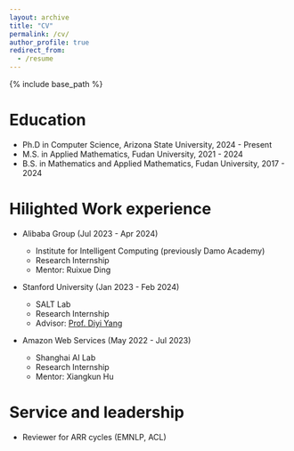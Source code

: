 ```yaml
---
layout: archive
title: "CV"
permalink: /cv/
author_profile: true
redirect_from:
  - /resume
---
```


{% include base_path %}

Education
======
* Ph.D in Computer Science, Arizona State University, 2024 - Present
* M.S. in Applied Mathematics, Fudan University, 2021 - 2024
* B.S. in Mathematics and Applied Mathematics, Fudan University, 2017 - 2024

Hilighted Work experience
======
* Alibaba Group (Jul 2023 - Apr 2024)
  * Institute for Intelligent Computing (previously Damo Academy)
  * Research Internship
  * Mentor: Ruixue Ding

* Stanford University (Jan 2023 - Feb 2024)
  * SALT Lab
  * Research Internship
  * Advisor: [Prof. Diyi Yang](https://cs.stanford.edu/~diyiy/index.html)

* Amazon Web Services (May 2022 - Jul 2023)
  * Shanghai AI Lab
  * Research Internship
  * Mentor: Xiangkun Hu
  

Service and leadership
======
* Reviewer for ARR cycles (EMNLP, ACL)
